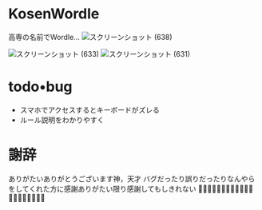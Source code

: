 # KosenWordle
高専の名前でWordle...
![スクリーンショット (638)](https://user-images.githubusercontent.com/42578480/153790264-c24b7476-5d22-4c42-b96d-e63d7b1d92fe.png)

![スクリーンショット (633)](https://user-images.githubusercontent.com/42578480/153789109-febb35bd-8000-4c6c-9013-0e8ef394b9d8.png)
![スクリーンショット (631)](https://user-images.githubusercontent.com/42578480/153789114-539dc32e-85d9-451c-8661-0e3e79d0d645.png)

# todo•bug
- スマホでアクセスするとキーボードがズレる
- ルール説明をわかりやすく

# 謝辞
ありがたいありがとうございます神，天才
バグだったり誤りだったりなんやらをしてくれた方に感謝ありがたい限り感謝してもしきれない
🙇‍♂️🙇‍♂️🙇‍♂️🙇‍♂️🙇‍♂️🙇‍♂️🙇‍♂️🙇‍♂️🙇‍♂️🙇‍♂️

